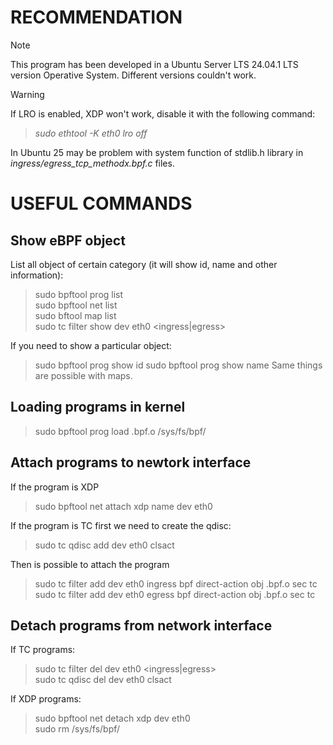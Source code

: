 # RECOMMENDATION
> [!NOTE]
> This program has been developed in a Ubuntu Server LTS 24.04.1 LTS version Operative System. Different versions couldn't work.<br/>

> [!WARNING]
> If LRO is enabled, XDP won't work, disable it with the following command: <br/>
> > *sudo ethtool -K eth0 lro off* <br/>

In Ubuntu 25 may be problem with system function of stdlib.h library in *ingress/egress_tcp_methodx.bpf.c* files.

# USEFUL COMMANDS

## Show eBPF object

List all object of certain category (it will show id, name and other information): <br/>
> sudo bpftool prog list <br/>
> sudo bpftool net list <br/>
> sudo bftool map list <br/>
> sudo tc filter show dev eth0 <ingress|egress> <br/>

If you need to show a particular object:
> sudo bpftool prog show id <number>
> sudo bpftool prog show name <name>
Same things are possible with maps.

## Loading programs in kernel

> sudo bpftool prog load <name>.bpf.o /sys/fs/bpf/<name>

## Attach programs to newtork interface
If the program is XDP
> sudo bpftool net attach xdp name <name> dev eth0

If the program is TC first we need to create the qdisc:
> sudo tc qdisc add dev eth0 clsact <br/>

Then is possible to attach the program

> sudo tc filter add dev eth0 ingress bpf direct-action obj <name>.bpf.o sec tc <br/>
> sudo tc filter add dev eth0 egress bpf direct-action obj <name>.bpf.o sec tc <br/>

## Detach programs from network interface

If TC programs:
> sudo tc filter del dev eth0 <ingress|egress> <br/>
> sudo tc qdisc del dev eth0 clsact <br/>

If XDP programs:
> sudo bpftool net detach xdp dev eth0 <br/>
> sudo rm /sys/fs/bpf/<name>





